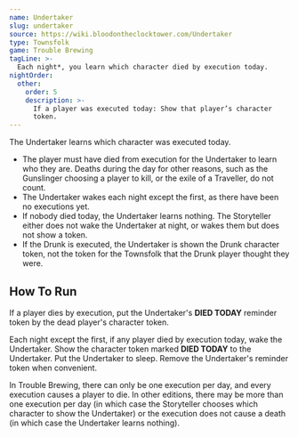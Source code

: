 ```yaml
---
name: Undertaker
slug: undertaker
source: https://wiki.bloodontheclocktower.com/Undertaker
type: Townsfolk
game: Trouble Brewing
tagLine: >-
  Each night*, you learn which character died by execution today.
nightOrder:
  other:
    order: 5
    description: >-
      If a player was executed today: Show that player’s character
      token.
---
```


The Undertaker learns which character was executed today.

- The player must have died from execution for the Undertaker to learn
  who they are. Deaths during the day for other reasons, such as the
  Gunslinger choosing a player to kill, or the exile of a Traveller, do
  not count.
- The Undertaker wakes each night except the first, as there have been
  no executions yet.
- If nobody died today, the Undertaker learns nothing. The Storyteller
  either does not wake the Undertaker at night, or wakes them but does
  not show a token.
- If the Drunk is executed, the Undertaker is shown the Drunk character
  token, not the token for the Townsfolk that the Drunk player thought
  they were.

## How To Run

If a player dies by execution, put the Undertaker's **DIED TODAY**
reminder token by the dead player's character token.

Each night except the first, if any player died by execution today, wake
the Undertaker. Show the character token marked **DIED TODAY** to the
Undertaker. Put the Undertaker to sleep. Remove the Undertaker's
reminder token when convenient.

In Trouble Brewing, there can only be one execution per day, and every
execution causes a player to die. In other editions, there may be more
than one execution per day (in which case the Storyteller chooses which
character to show the Undertaker) or the execution does not cause a
death (in which case the Undertaker learns nothing).
